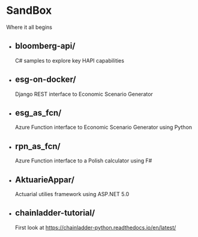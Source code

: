 # SandBox
Where it all begins


- ## bloomberg-api/
    C# samples to explore key HAPI capabilities

- ## esg-on-docker/
    Django REST interface to Economic Scenario Generator

- ## esg_as_fcn/
    Azure Function interface to Economic Scenario Generator using Python

- ## rpn_as_fcn/
    Azure Function interface to a Polish calculator using F#

- ## AktuarieAppar/
    Actuarial utilies framework using ASP.NET 5.0

- ## chainladder-tutorial/
    First look at https://chainladder-python.readthedocs.io/en/latest/

